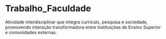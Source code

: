 # Trabalho_Faculdade
Atividade interdisciplinar que integra currículo, pesquisa e sociedade, promovendo interação transformadora entre Instituições de Ensino Superior e comunidades externas.
